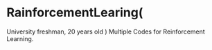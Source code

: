 # RainforcementLearing(
University freshman, 20 years old
)
 Multiple Codes for Reinforcement Learning.
 
